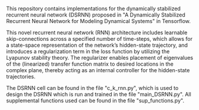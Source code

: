 This repository contains implementations for the dynamically stabilized recurrent neural network (DSRNN) proposed in "A Dynamically Stabilized Recurrent Neural Network for Modeling Dynamical Systems" in Tensorflow.

This novel recurrent neural network (RNN) architecture includes learnable skip-connections across a specified number of time-steps, which allows for a state-space representation of the network’s hidden-state trajectory, and introduces a regularization term in the loss function by utilizing the Lyapunov stability theory. The regularizer enables placement of eigenvalues of the (linearized) transfer function matrix to desired locations in the complex plane, thereby acting as an internal controller for the hidden-state trajectories.

The DSRNN cell can be found in the file "c_k_rnn.py", which is used to design the DSRNN which is run and trained in the file "main_DSRNN.py". All supplemental functions used can be found in the file "sup_functions.py".
